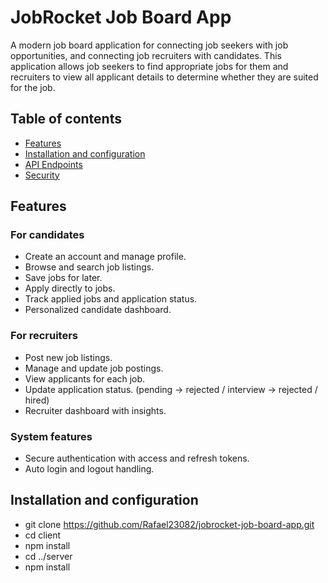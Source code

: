 # JobRocket Job Board App

A modern job board application for connecting job seekers with job opportunities, and connecting job recruiters with candidates. This application allows job seekers to find appropriate jobs for them and recruiters to view all applicant details to determine whether they are suited for the job.

## Table of contents

- [Features](#features)
- [Installation and configuration](#installation-and-configuration)
- [API Endpoints](#api-endpoints)
- [Security](#security)

## Features
### For candidates
- Create an account and manage profile.
- Browse and search job listings.
- Save jobs for later.
- Apply directly to jobs.
- Track applied jobs and application status.
- Personalized candidate dashboard.

### For recruiters
- Post new job listings.
- Manage and update job postings.
- View applicants for each job.
- Update application status. (pending -> rejected / interview -> rejected / hired)
- Recruiter dashboard with insights.

### System features
- Secure authentication with access and refresh tokens.
- Auto login and logout handling.

## Installation and configuration
- git clone https://github.com/Rafael23082/jobrocket-job-board-app.git
- cd client
- npm install
- cd ../server
- npm install

